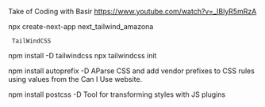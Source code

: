 Take of Coding with Basir
https://www.youtube.com/watch?v=_IBlyR5mRzA

npx create-next-app next_tailwind_amazona

     TailWindCSS

npm install -D tailwindcss
npx tailwindcss init

npm install autoprefix -D
AParse CSS and add vendor prefixes to CSS rules using values from the Can I Use website.

npm install postcss -D
Tool for transforming styles with JS plugins
